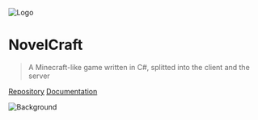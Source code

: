 ![Logo](https://s2.loli.net/2023/03/22/wn3rVzCHYKLRt9u.png ':size=200')

# NovelCraft

> A Minecraft-like game written in C#, splitted into the client and the server

[Repository](https://github.com/NovelCraft)
[Documentation](/README.md)

![Background](https://s2.loli.net/2023/03/22/gScyKAEH6taLBsO.jpg)
